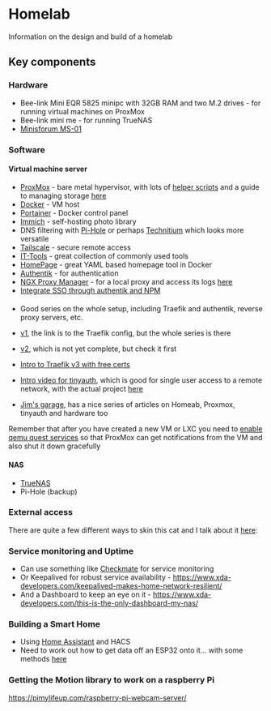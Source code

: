 # Homelab
Information on the design and build of a homelab

## Key components
### Hardware
- Bee-link Mini EQR 5825 minipc with 32GB RAM and two M.2 drives - for running virtual machines on ProxMox
- Bee-link mini me - for running TrueNAS
- [Minisforum MS-01](/minisforum_ms01.md)
  
### Software
#### Virtual machine server
- [ProxMox](/proxmox.md) - bare metal hypervisor, with lots of [helper scripts](https://community-scripts.github.io/ProxmoxVE/) and a guide to managing storage [here](https://github.com/TechHutTV/homelab/blob/main/storage/README.md)
- [Docker](/docker.md) - VM host
- [Portainer](/portainer.md) - Docker control panel
- [Immich](/immich.md) - self-hosting photo library
- DNS filtering with [Pi-Hole](/pihole.md) or perhaps [Technitium](technitium.md) which looks more versatile
- [Tailscale](/tailscale.md) - secure remote access
- [IT-Tools](https://it-tools.tech) - great collection of commonly used tools
- [HomePage](/homepage.md) - great YAML based homepage tool in Docker
- [Authentik](/authentik.md) - for authentication
- [NGX Proxy Manager]() - for a local proxy and access its logs [here](https://thomaswildetech.com/blog/2025/01/31/using-goaccess-with-nginx-proxy-manager-npm-to-visuallize-logs/)
- [Integrate SSO through authentik and NPM](https://joshrnoll.com/implementing-sso-using-authentik-and-nginx-reverse-proxy-manager/)

####
- Good series on the whole setup, including Traefik and authentik, reverse proxy servers, etc.
- [v1](https://www.simplehomelab.com/traefik-v3-docker-compose-guide-2024/), the link is to the Traefik config, but the whole series is there
- [v2](https://www.simplehomelab.com/ultimate-docker-media-server-udms-01/), which is not yet complete, but check it first

- [Intro to Traefik v3 with free certs](https://technotim.live/posts/traefik-3-docker-certificates/)

- [Intro video for tinyauth](https://www.youtube.com/watch?v=qmlHirOpzpc), which is good for single user access to a remote network, with the actual project [here](https://tinyauth.app)

- [Jim's garage](https://www.youtube.com/@Jims-Garage), has a nice series of articles on Homeab, Proxmox, tinyauth and hardware too

Remember that after you have created a new VM or LXC you need to [enable qemu quest services](https://pve.proxmox.com/wiki/Qemu-guest-agent) so that ProxMox can get notifications from the VM and also shut it down gracefully

#### NAS
- [TrueNAS](/truenas.md)
- Pi-Hole (backup)

### External access
There are quite a few different ways to skin this cat and I talk about it [here](/external_access.md):

### Service monitoring and Uptime
- Can use something like [Checkmate](https://www.youtube.com/watch?v=yCnkkljii_k) for service monitoring
- Or Keepalived for robust service availability - https://www.xda-developers.com/keepalived-makes-home-network-resilient/
- And a Dashboard to keep an eye on it - https://www.xda-developers.com/this-is-the-only-dashboard-my-nas/

### Building a Smart Home
- Using [Home Assistant](https://www.youtube.com/watch?v=6z-ilfbzDlY) and HACS
- Need to work out how to get data off an ESP32 onto it... with some methods [here](https://randomnerdtutorials.com/esp32-how-to-log-data/)

### Getting the Motion library to work on a raspberry Pi
https://pimylifeup.com/raspberry-pi-webcam-server/

